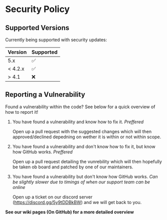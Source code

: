 # Security Policy

## Supported Versions

Currently being supported with security updates:

| Version | Supported          |
| ------- | ------------------ |
| 5.x     | :white_check_mark: |
| < 4.2.x | :white_check_mark: |
| > 4.1   | :x:                |

## Reporting a Vulnerability

Found a vulnerability within the code? See below for a quick overview of how to report it!

1) You have found a vulnerability and know how to fix it. *Preffered*
   
   Open up a pull request with the suggested changes which will then approved/declined depedning on wether it is within or not within scope.
   
   
2) You have found a vulnerability and don't know how to fix it, but know how GitHub works. *Preffered*
   
   Open up a pull request detailing the vunrebility which will then hopefully be taken ob board and patched by one of our maintainers.


3) You have found a vulnerability but don't know how GitHub works. *Can be slightly slower due to timings of when our support team can be online*
   
   Open up a ticket on our discord server (https://discord.gg/5y9tDDBkBW) and we will get back to you.


**See our wiki pages (On GitHub) for a more detailed overview**
